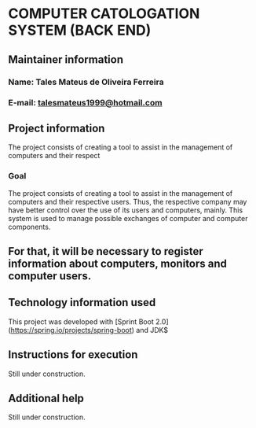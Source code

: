 # COMPUTER CATOLOGATION SYSTEM (BACK END) 

## Maintainer information 

### Name: Tales Mateus de Oliveira Ferreira 
### E-mail: talesmateus1999@hotmail.com 

## Project information 
The project consists of creating a tool to assist in the management of computers and their respect 

### Goal 
The project consists of creating a tool to assist in the management of computers and their respective users. Thus, the respective company may have better control over the use of its users and computers, mainly. This system is used to manage possible exchanges of computer and computer components.

For that, it will be necessary to register information about computers, monitors and computer users.
------------------------------------------------------------- 

## Technology information used 
This project was developed with [Sprint Boot 2.0] (https://spring.io/projects/spring-boot) and JDK$ 

## Instructions for execution 
Still under construction. 

## Additional help
Still under construction.
